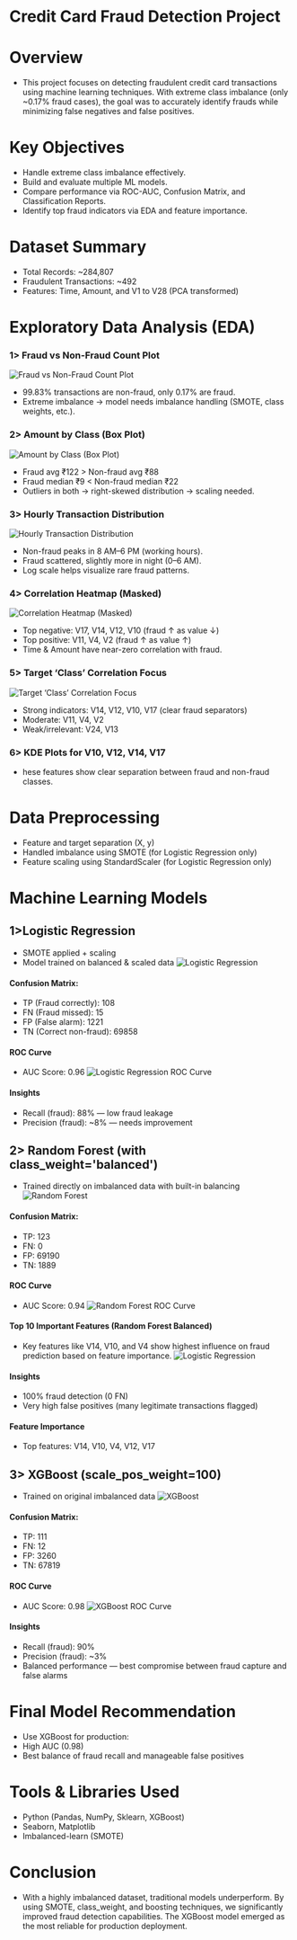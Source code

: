 # Credit Card Fraud Detection Project
# Overview
- This project focuses on detecting fraudulent credit card transactions using machine learning techniques. With extreme class imbalance (only ~0.17% fraud cases), the goal was to accurately identify frauds while minimizing false negatives and false positives.

#  Key Objectives
- Handle extreme class imbalance effectively.
- Build and evaluate multiple ML models.
- Compare performance via ROC-AUC, Confusion Matrix, and Classification Reports.
- Identify top fraud indicators via EDA and feature importance.

# Dataset Summary
- Total Records: ~284,807
- Fraudulent Transactions: ~492
- Features: Time, Amount, and V1 to V28 (PCA transformed)

# Exploratory Data Analysis (EDA)
### 1> Fraud vs Non-Fraud Count Plot
![Fraud vs Non-Fraud Count Plot](https://github.com/Anshpatel1825/credit-card-fraud-detection/blob/main/Screenshot%202025-06-23%20175833%20-%20Copy.png?raw=true)
- 99.83% transactions are non-fraud, only 0.17% are fraud.
- Extreme imbalance → model needs imbalance handling (SMOTE, class weights, etc.).
  
### 2> Amount by Class (Box Plot)
![Amount by Class (Box Plot)](https://github.com/Anshpatel1825/credit-card-fraud-detection/blob/main/Screenshot%202025-06-23%20175901%20-%20Copy.png?raw=true)
- Fraud avg ₹122 > Non-fraud avg ₹88
- Fraud median ₹9 < Non-fraud median ₹22
- Outliers in both → right-skewed distribution → scaling needed.
  
### 3> Hourly Transaction Distribution
![Hourly Transaction Distribution](https://github.com/Anshpatel1825/credit-card-fraud-detection/blob/main/Screenshot%202025-06-23%20175914%20-%20Copy.png?raw=true)
- Non-fraud peaks in 8 AM–6 PM (working hours).
- Fraud scattered, slightly more in night (0–6 AM).
- Log scale helps visualize rare fraud patterns.
  
### 4> Correlation Heatmap (Masked)
![Correlation Heatmap (Masked)](https://github.com/Anshpatel1825/credit-card-fraud-detection/blob/main/Screenshot%202025-06-23%20175948%20-%20Copy.png?raw=true)
- Top negative: V17, V14, V12, V10 (fraud ↑ as value ↓)
- Top positive: V11, V4, V2 (fraud ↑ as value ↑)
- Time & Amount have near-zero correlation with fraud.
  
### 5> Target ‘Class’ Correlation Focus
![Target ‘Class’ Correlation Focus](https://github.com/Anshpatel1825/credit-card-fraud-detection/blob/main/Screenshot%202025-06-23%20180024%20-%20Copy.png?raw=true)
- Strong indicators: V14, V12, V10, V17 (clear fraud separators)
- Moderate: V11, V4, V2
- Weak/irrelevant: V24, V13
 
### 6> KDE Plots for V10, V12, V14, V17
- hese features show clear separation between fraud and non-fraud classes.

# Data Preprocessing
- Feature and target separation (X, y)
- Handled imbalance using SMOTE (for Logistic Regression only)
- Feature scaling using StandardScaler (for Logistic Regression only)

# Machine Learning Models

## 1>Logistic Regression
- SMOTE applied + scaling
- Model trained on balanced & scaled data
![Logistic Regression](
https://github.com/Anshpatel1825/credit-card-fraud-detection/blob/main/Screenshot%202025-06-23%20180313%20-%20Copy.png?raw=true)



#### Confusion Matrix:

- TP (Fraud correctly): 108
- FN (Fraud missed): 15
- FP (False alarm): 1221
- TN (Correct non-fraud): 69858

#### ROC Curve
- AUC Score: 0.96
![Logistic Regression ROC Curve](https://github.com/Anshpatel1825/credit-card-fraud-detection/blob/main/Screenshot%202025-06-23%20180326%20-%20Copy.png?raw=true)

  
#### Insights
- Recall (fraud): 88% — low fraud leakage
- Precision (fraud): ~8% — needs improvement

## 2> Random Forest (with class_weight='balanced')
- Trained directly on imbalanced data with built-in balancing
![Random Forest](https://github.com/Anshpatel1825/credit-card-fraud-detection/blob/main/Screenshot%202025-06-23%20180358%20-%20Copy.png?raw=true)

#### Confusion Matrix:
- TP: 123
- FN: 0
- FP: 69190
- TN: 1889

#### ROC Curve
- AUC Score: 0.94
  ![Random Forest ROC Curve](https://github.com/Anshpatel1825/credit-card-fraud-detection/blob/main/Screenshot%202025-06-23%20180408.png?raw=true)

#### Top 10 Important Features (Random Forest Balanced)
- Key features like V14, V10, and V4 show highest influence on fraud prediction based on feature importance.
![Logistic Regression](https://github.com/Anshpatel1825/credit-card-fraud-detection/blob/main/Screenshot%202025-06-23%20180421.png?raw=true)

  
#### Insights
- 100% fraud detection (0 FN)
- Very high false positives (many legitimate transactions flagged)

#### Feature Importance
- Top features: V14, V10, V4, V12, V17


## 3> XGBoost (scale_pos_weight=100)
- Trained on original imbalanced data
  ![XGBoost](https://github.com/Anshpatel1825/credit-card-fraud-detection/blob/main/Screenshot%202025-06-23%20180454.png?raw=true)


#### Confusion Matrix:

- TP: 111
- FN: 12
- FP: 3260
- TN: 67819

#### ROC Curve
- AUC Score: 0.98
![XGBoost ROC Curve](https://github.com/Anshpatel1825/credit-card-fraud-detection/blob/main/Screenshot%202025-06-23%20180507.png?raw=true)

  
#### Insights
- Recall (fraud): 90%
- Precision (fraud): ~3%
- Balanced performance — best compromise between fraud capture and false alarms

# Final Model Recommendation
- Use XGBoost for production:
- High AUC (0.98)
- Best balance of fraud recall and manageable false positives

# Tools & Libraries Used
- Python (Pandas, NumPy, Sklearn, XGBoost)
- Seaborn, Matplotlib
- Imbalanced-learn (SMOTE)

#  Conclusion
- With a highly imbalanced dataset, traditional models underperform. By using SMOTE, class_weight, and boosting techniques, we significantly improved fraud detection capabilities. The XGBoost model emerged as the most reliable for production deployment.


